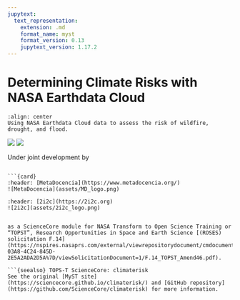 ```yaml
---
jupytext:
  text_representation:
    extension: .md
    format_name: myst
    format_version: 0.13
    jupytext_version: 1.17.2
---
```


# Determining Climate Risks with NASA Earthdata Cloud

```{figure} assets/banner.jpg
:align: center
Using NASA Earthdata Cloud data to assess the risk of wildfire, drought, and flood.
```

![](xref:shared#note-launcher)
![](xref:shared#hint-binder)

Under joint development by

```:{grid} 1 1 2 2

```{card}
:header: [MetaDocencia](https://www.metadocencia.org/)
![MetaDocencia](assets/MD_logo.png)
```

```{card}
:header: [2i2c](https://2i2c.org)
![2i2c](assets/2i2c_logo.png)
```

```:

as a ScienceCore module for NASA Transform to Open Science Training or “TOPST”, Research Opportunities in Space and Earth Science [(ROSES) solicitation F.14](https://nspires.nasaprs.com/external/viewrepositorydocument/cmdocumentid=860824/solicitationId=%7BAB776446-03A8-4C24-845D-2E5A2ADA2D5A%7D/viewSolicitationDocument=1/F.14_TOPST_Amend46.pdf).

```{seealso} TOPS-T ScienceCore: climaterisk
See the original [MyST site](https://sciencecore.github.io/climaterisk/) and [GitHub repository](https://github.com/ScienceCore/climaterisk) for more information.
```
